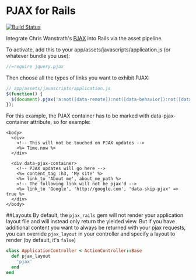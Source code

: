 PJAX for Rails
===================
[![Build Status](https://travis-ci.org/rails/pjax_rails.png?branch=master)](https://travis-ci.org/rails/pjax_rails)

Integrate Chris Wanstrath's [PJAX](https://github.com/defunkt/jquery-pjax) into Rails via the asset pipeline.

To activate, add this to your app/assets/javascripts/application.js (or whatever bundle you use):

```js
//=require jquery.pjax
```

Then choose all the types of links you want to exhibit PJAX:

```js
// app/assets/javascripts/application.js
$(function() {
  $(document).pjax('a:not([data-remote]):not([data-behavior]):not([data-skip-pjax])', '[data-pjax-container]')
});
```

For this example, the PJAX container has to be marked with data-pjax-container
attribute, so for example:

```erb
<body>
  <div>
    <!-- This will not be touched on PJAX updates -->
    <%= Time.now %>
  </div>

  <div data-pjax-container>
    <!-- PJAX updates will go here -->
    <%= content_tag :h3, 'My site' %>
    <%= link_to 'About me', about_me_path %>
    <!-- The following link will not be pjax'd -->
    <%= link_to 'Google', 'http://google.com', 'data-skip-pjax' => true %>
  </div>
</body>
```

##Layouts
By default, the `pjax_rails` gem will not render your application layout file and will instead only return the yielded view. But if you have additional content you want to always be returned with your pjax requests, you can override `pjax_layout` in your controller and specify a layout to render (by default, it's `false`)

```ruby
class ApplicationController < ActionController::Base
  def pjax_layout
    'pjax'
  end
end
```
